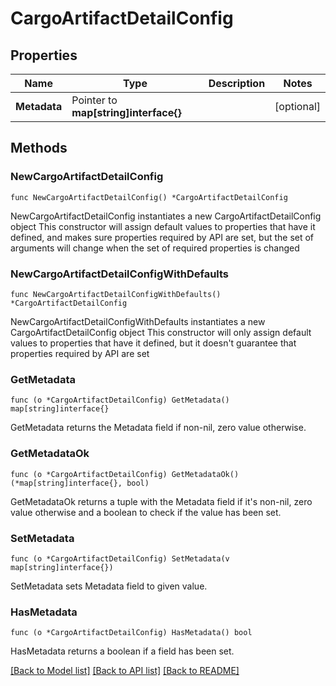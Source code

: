 # CargoArtifactDetailConfig

## Properties

Name | Type | Description | Notes
------------ | ------------- | ------------- | -------------
**Metadata** | Pointer to **map[string]interface{}** |  | [optional] 

## Methods

### NewCargoArtifactDetailConfig

`func NewCargoArtifactDetailConfig() *CargoArtifactDetailConfig`

NewCargoArtifactDetailConfig instantiates a new CargoArtifactDetailConfig object
This constructor will assign default values to properties that have it defined,
and makes sure properties required by API are set, but the set of arguments
will change when the set of required properties is changed

### NewCargoArtifactDetailConfigWithDefaults

`func NewCargoArtifactDetailConfigWithDefaults() *CargoArtifactDetailConfig`

NewCargoArtifactDetailConfigWithDefaults instantiates a new CargoArtifactDetailConfig object
This constructor will only assign default values to properties that have it defined,
but it doesn't guarantee that properties required by API are set

### GetMetadata

`func (o *CargoArtifactDetailConfig) GetMetadata() map[string]interface{}`

GetMetadata returns the Metadata field if non-nil, zero value otherwise.

### GetMetadataOk

`func (o *CargoArtifactDetailConfig) GetMetadataOk() (*map[string]interface{}, bool)`

GetMetadataOk returns a tuple with the Metadata field if it's non-nil, zero value otherwise
and a boolean to check if the value has been set.

### SetMetadata

`func (o *CargoArtifactDetailConfig) SetMetadata(v map[string]interface{})`

SetMetadata sets Metadata field to given value.

### HasMetadata

`func (o *CargoArtifactDetailConfig) HasMetadata() bool`

HasMetadata returns a boolean if a field has been set.


[[Back to Model list]](../README.md#documentation-for-models) [[Back to API list]](../README.md#documentation-for-api-endpoints) [[Back to README]](../README.md)


